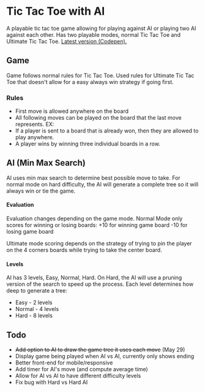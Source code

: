 # Tic Tac Toe with AI
A playable tic tac toe game allowing for playing against AI or playing two AI against each other. Has two playable modes, normal Tic Tac Toe and Ultimate Tic Tac Toe.
[Latest version (Codepen).](https://codepen.io/tenory/pen/BpNXqb)
## Game
Game follows normal rules for Tic Tac Toe. Used rules for Ultimate Tic Tac Toe that doesn't allow for a easy always win strategy if going first.
### Rules
 - First move is allowed anywhere on the board
 - All following moves can be played on the board that the last move represents. EX:
 - If a player is sent to a board that is already won, then they are allowed to play anywhere.
 - A player wins by winning three individual boards in a row.

## AI (Min Max Search)
AI uses min max search to determine best possible move to take. For normal mode on hard difficulty, the AI will generate a complete tree so it will always win or tie the game.
#### Evaluation
Evaluation changes depending on the game mode.
Normal Mode only scores for winning or losing boards:
+10 for winning game board
-10 for losing game board

Ultimate mode scoring depends on the strategy of trying to pin the player on the 4 corners boards while trying to take the center board.

#### Levels
AI has 3 levels, Easy, Normal, Hard. On Hard, the AI will use a pruning version of the search to speed up the process. Each level determines how deep to generate a tree:
 - Easy - 2 levels
 - Normal - 4 levels
 - Hard - 8 levels

## Todo
 - ~~Add option to AI to draw the game tree it uses each move~~ (May 29)
 - Display game being played when AI vs AI, currently only shows ending
 - Better front-end for mobile/responsive
 - Add timer for AI's move (and compute average time)
 - Allow for AI vs AI to have different difficulty levels
 - Fix bug with Hard vs Hard AI

